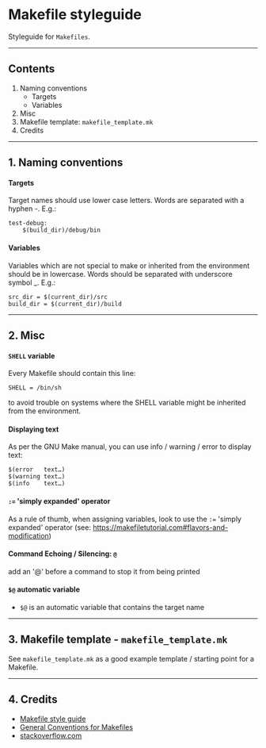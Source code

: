 # Makefile styleguide

Styleguide for `Makefiles`.

---

## Contents

1. Naming conventions
    * Targets
    * Variables
2. Misc
3. Makefile template: `makefile_template.mk`
4. Credits

---

## 1. Naming conventions

#### Targets

Target names should use lower case letters. Words are separated with a hyphen -. E.g.:

```
test-debug:
    $(build_dir)/debug/bin
```

#### Variables

Variables which are not special to make or inherited from the environment should be in lowercase. Words should be separated with underscore symbol _. E.g.:

```
src_dir = $(current_dir)/src
build_dir = $(current_dir)/build
```

---

## 2. Misc

#### `SHELL` variable

Every Makefile should contain this line:

```
SHELL = /bin/sh
```

to avoid trouble on systems where the SHELL variable might be inherited from the environment.

#### Displaying text

As per the GNU Make manual, you can use info / warning / error to display text:

```
$(error   text…)
$(warning text…)
$(info    text…)
```

#### `:=` 'simply expanded' operator

As a rule of thumb, when assigning variables, look to use the `:=` 'simply expanded' operator (see: https://makefiletutorial.com#flavors-and-modification)


#### Command Echoing / Silencing: `@`

add an '@' before a command to stop it from being printed

#### `$@` automatic variable

* `$@` is an automatic variable that contains the target name

---

## 3. Makefile template - `makefile_template.mk`

See `makefile_template.mk` as a good example template / starting point for a Makefile.

---

## 4. Credits

* [Makefile style guide](https://style-guides.readthedocs.io/en/latest/makefile.html)
* [General Conventions for Makefiles](https://www.gnu.org/prep/standards/html_node/Makefile-Basics.html#Makefile-Basics)
* [stackoverflow.com](https://stackoverflow.com/questions/32130664/is-there-a-naming-convention-for-makefile-targets-and-variables)